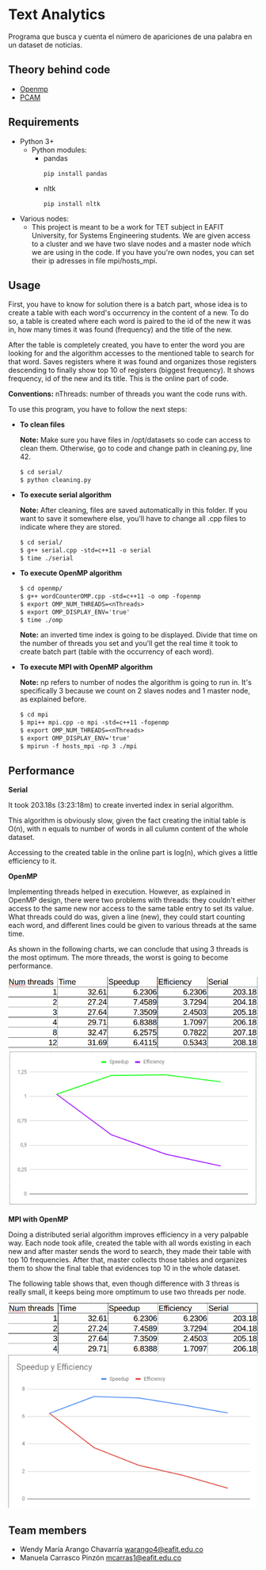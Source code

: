 # Text Analytics

Programa que busca y cuenta el número de apariciones de una palabra en un dataset de noticias.

## Theory behind code

* [Openmp](https://github.com/mnl359/Text-analytics/blob/master/openmp.md)
* [PCAM](https://github.com/mnl359/Text-analytics/blob/master/pcam.md)

## Requirements

* Python 3+
  * Python modules:
    - pandas
      ```
      pip install pandas
      ```
    - nltk
      ```
      pip install nltk
      ```
* Various nodes:
  * This project is meant to be a work for TET subject in EAFIT University, for Systems Engineering students. We are given access to a cluster and we have two slave nodes and a master node which we are using in the code. If you have you're own nodes, you can set their ip adresses in file mpi/hosts_mpi. 

## Usage

First, you have to know for solution there is a batch part, whose idea is to create a table with each word's occurrency in the content of a new. To do so, a table is created where each word is paired to the id of the new it was in, how many times it was found (frequency) and the title of the new. 

After the table is completely created, you have to enter the word you are looking for and the algorithm accesses to the mentioned table to search for that word. Saves registers where it was found and organizes those registers descending to finally show top 10 of registers (biggest frequency). It shows frequency, id of the new and its title. This is the online part of code.

__Conventions:__ nThreads: number of threads you want the code runs with.

To use this program, you have to follow the next steps:

* **To clean files**

    __Note:__ Make sure you have files in /opt/datasets so code can access to clean them. Otherwise, go to  code and change path in cleaning.py, line 42.

    ```
    $ cd serial/
    $ python cleaning.py
    ```

* **To execute serial algorithm**

    __Note:__ After cleaning, files are saved automatically in this folder. If you want to save it somewhere else, you'll have to change all .cpp files to indicate where they are stored. 

    ```
    $ cd serial/
    $ g++ serial.cpp -std=c++11 -o serial
    $ time ./serial
    ```

* **To execute OpenMP algorithm**

    ```
    $ cd openmp/
    $ g++ wordCounterOMP.cpp -std=c++11 -o omp -fopenmp
    $ export OMP_NUM_THREADS=<nThreads>
    $ export OMP_DISPLAY_ENV='true'
    $ time ./omp
    ```
    
    __Note:__ an inverted time index is going to be displayed. Divide that time on the number of threads you set and you'll get the real time it took to create batch part (table with the occurrency of each word).

* **To execute MPI with OpenMP algorithm**

    __Note:__ np refers to number of nodes the algorithm is going to run in. It's specifically 3 because we count on 2 slaves nodes and 1 master node, as explained before. 

    ```
    $ cd mpi
    $ mpi++ mpi.cpp -o mpi -std=c++11 -fopenmp
    $ export OMP_NUM_THREADS=<nThreads>
    $ export OMP_DISPLAY_ENV='true'
    $ mpirun -f hosts_mpi -np 3 ./mpi
    ```

## Performance

__Serial__

It took 203.18s (3:23:18m) to create inverted index in serial algorithm.

This algorithm is obviously slow, given the fact creating the initial table is O(n), with n equals to number of words in all culumn content of the whole dataset. 

Accessing to the created table in the online part is log(n), which gives a little efficiency to it.

__OpenMP__

Implementing threads helped in execution. However, as explained in OpenMP design, there were two problems with threads: they couldn't either access to the same new nor access to the same table entry to set its value. What threads could do was, given a line (new), they could start counting each word, and different lines could be given to various threads at the same time. 

As shown in the following charts, we can conclude that using 3 threads is the most optimum. The more threads, the worst is going to become performance.

![OpenMP](https://github.com/mnl359/Text-analytics/blob/master/images/OMPEfficiency.png)
![OMPTable](https://github.com/mnl359/Text-analytics/blob/master/images/SpeedEfficiencyOMP.png)

__MPI with OpenMP__

Doing a distributed serial algorithm improves efficiency in a very palpable way. Each node took afile, created the table with all words existing in each new and after master sends the word to search, they made their table with top 10 frequencies. After that, master collects those tables and organizes them to show the final table that evidences top 10 in the whole dataset. 

The following table shows that, even though difference with 3 threas is really small, it keeps being more omptimum to use two threads per node. 

![MPI](https://github.com/mnl359/Text-analytics/blob/master/images/MPIEfficiency.png)
![MPITable](https://github.com/mnl359/Text-analytics/blob/master/images/SpeedEfficiencyMPI.png)

## Team members

* Wendy María Arango Chavarría <warango4@eafit.edu.co>
* Manuela Carrasco Pinzón <mcarras1@eafit.edu.co>
